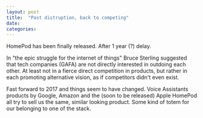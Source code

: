 ```yaml
---
layout: post
title:  "Past distruption, back to competing"
date:   
categories:
---
```


HomePod has been finally released. After 1 year (?) delay.

In "the epic struggle for the internet of things" Bruce Sterling suggested that tech companies (GAFA) are not directly interested in outdoing each other. At least not in a fierce direct competition in products, but rather in each promoting alternative vision, as if competitors didn't even exist.

Fast forward to 2017 and things seem to have changed. Voice Assistants products by Google, Amazon and the (soon to be released) Apple HomePod all try to sell us the same, similar looking product. Some kind of totem for our belonging to one of the stack.
